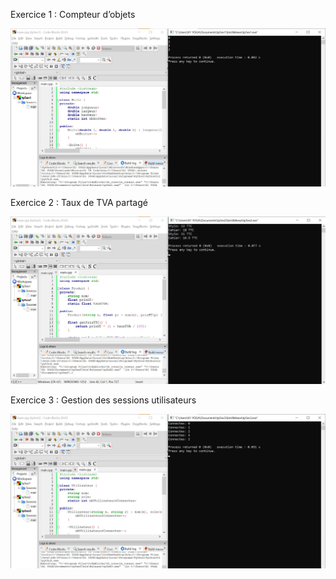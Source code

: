 Exercice 1 : Compteur d’objets

![image alt](https://github.com/ASMALAOUY/tp5cpp/blob/main/Capture%20d%E2%80%99%C3%A9cran%202025-10-19%20111054.jpg?raw=true)

Exercice 2 : Taux de TVA partagé



![image alt](https://github.com/ASMALAOUY/tp5cpp/blob/main/Capture%20d%E2%80%99%C3%A9cran%202025-10-19%20111242.jpg?raw=true)

Exercice 3 : Gestion des sessions utilisateurs



![image alt](https://github.com/ASMALAOUY/tp5cpp/blob/main/Capture%20d%E2%80%99%C3%A9cran%202025-10-19%20111515.jpg?raw=true)
